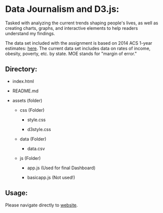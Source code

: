 # Data Journalism and D3.js:

Tasked with analyzing the current trends shaping people's lives, as well as creating charts, graphs, and interactive elements to help readers understand my findings. 

The data set included with the assignment is based on 2014 ACS 1-year estimates: [here](https://factfinder.census.gov/faces/nav/jsf/pages/searchresults.xhtml). The current data set includes data on rates of income, obesity, poverty, etc. by state. MOE stands for "margin of error."

## Directory:

* index.html

* README.md

* assets (folder)

  * css (Folder)
  
    * style.css
    
    * d3style.css
    
  * data (Folder)
  
    * data.csv
    
  * js (Folder)
  
    * app.js (Used for final Dashboard)
    
    * basicapp.js (Not used!)
    
## Usage:

Please navigate directly to [website](https://atulbhingarde.github.io/d3-challenge/).
